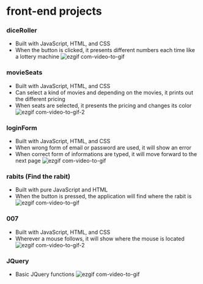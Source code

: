 # front-end projects

### diceRoller
- Built with JavaScript, HTML, and CSS
- When the button is clicked, it presents different numbers each time like a lottery machine
![ezgif com-video-to-gif](https://user-images.githubusercontent.com/70451816/104244705-dafe1e00-5417-11eb-8168-6537acf88bec.gif)

### movieSeats
- Built with JavaScript, HTML, and CSS
- Can select a kind of movies and depending on the movies, it prints out the different pricing
- When seats are selected, it presents the pricing and changes its color
![ezgif com-video-to-gif-2](https://user-images.githubusercontent.com/70451816/104245221-bd7d8400-5418-11eb-8b32-5d3ba983f25d.gif)

### loginForm
- Built with JavaScript, HTML, and CSS
- When wrong form of email or password are used, it will show an error
- When correct form of informations are typed, it will move forward to the next page
![ezgif com-video-to-gif](https://user-images.githubusercontent.com/70451816/104245888-ed795700-5419-11eb-848c-435cef48abd8.gif)

### rabits (Find the rabit)
- Built with pure JavaScript and HTML
- When the button is pressed, the application will find where the rabit is
![ezgif com-video-to-gif](https://user-images.githubusercontent.com/70451816/104246389-c0797400-541a-11eb-8504-8596070af591.gif)

### 007
- Built with JavaScript, HTML, and CSS
- Wherever a mouse follows, it will show where the mouse is located
![ezgif com-video-to-gif-2](https://user-images.githubusercontent.com/70451816/104246763-6a590080-541b-11eb-84fd-cb5c2902ac00.gif)

### JQuery
- Basic JQuery functions 
![ezgif com-video-to-gif](https://user-images.githubusercontent.com/70451816/104247313-64175400-541c-11eb-8424-ee041fa07ae7.gif)

